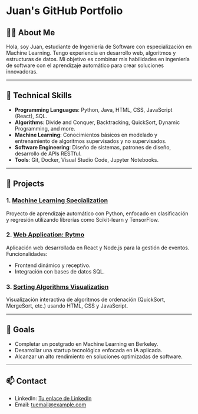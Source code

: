 # Juan's GitHub Portfolio

## 👨‍💻 About Me
Hola, soy Juan, estudiante de Ingeniería de Software con especialización en Machine Learning. Tengo experiencia en desarrollo web, algoritmos y estructuras de datos. Mi objetivo es combinar mis habilidades en ingeniería de software con el aprendizaje automático para crear soluciones innovadoras.

---

## 🚀 Technical Skills
- **Programming Languages**: Python, Java, HTML, CSS, JavaScript (React), SQL.
- **Algorithms**: Divide and Conquer, Backtracking, QuickSort, Dynamic Programming, and more.
- **Machine Learning**: Conocimientos básicos en modelado y entrenamiento de algoritmos supervisados y no supervisados.
- **Software Engineering**: Diseño de sistemas, patrones de diseño, desarrollo de APIs RESTful.
- **Tools**: Git, Docker, Visual Studio Code, Jupyter Notebooks.

---

## 📂 Projects
### 1. [Machine Learning Specialization](https://github.com/your-ml-project-link)
Proyecto de aprendizaje automático con Python, enfocado en clasificación y regresión utilizando librerías como Scikit-learn y TensorFlow.

### 2. [Web Application: Rytmo](https://github.com/your-rytmo-link)
Aplicación web desarrollada en React y Node.js para la gestión de eventos. Funcionalidades:
- Frontend dinámico y receptivo.
- Integración con bases de datos SQL.

### 3. [Sorting Algorithms Visualization](https://github.com/your-sorting-algo-link)
Visualización interactiva de algoritmos de ordenación (QuickSort, MergeSort, etc.) usando HTML, CSS y JavaScript.

---

## 🎯 Goals
- Completar un postgrado en Machine Learning en Berkeley.
- Desarrollar una startup tecnológica enfocada en IA aplicada.
- Alcanzar un alto rendimiento en soluciones optimizadas de software.

---

## 📫 Contact
- LinkedIn: [Tu enlace de LinkedIn](https://www.linkedin.com/in/tuperfil)
- Email: tuemail@example.com

